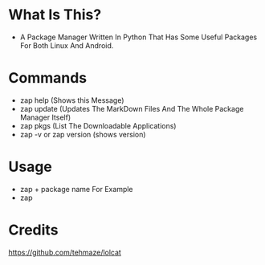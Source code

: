 # What Is This? 
-  A Package Manager Written In Python That Has Some Useful Packages For Both Linux And Android.
# Commands
-  zap help (Shows this Message)
-  zap update (Updates The MarkDown Files And The Whole Package Manager Itself)
-  zap pkgs (List The Downloadable Applications)
-  zap -v or zap version (shows version)
# Usage
-  zap + package name
For Example
-  zap

# Credits
https://github.com/tehmaze/lolcat